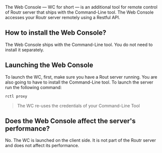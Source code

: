 The Web Console — WC for short — is an additional tool for remote control of Routr server that ships with the Command-Line tool.  The Web Console accesses your Routr server remotely using a Restful API. 

## How to install the Web Console?

The Web Console ships with the Command-Line tool. You do not need to install it separately. 

## Launching the Web Console

To launch the WC, first, make sure you have a Rout server running. You are also going to have to install the Command-Line tool.   To launch the server run the following command:

```bash
rctl proxy
```

> The WC re-uses the credentials of your Command-Line Tool

## Does the Web Console affect the server's performance?

No. The WC is launched on the client side. It is not part of the Routr server and does not affect its performance.
